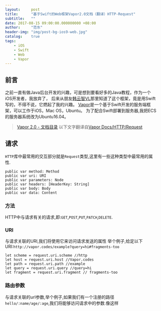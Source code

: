 ```yaml
---
layout:     post
title:      "基于Swift的Web框架Vapor2.0文档（翻译）HTTP-Request"
subtitle:   ""
date: 2017-08-15 09:00:00.000000000 +08:00
author:     "范东"
header-img: "img/post-bg-ios9-web.jpg"
catalog:    true
tags:
    - iOS
    - Swift
    - Web
    - Vapor
---
```

## 前言
之前一直有做Java后台开发的兴趣，可是想到要看好多的Java教程，作为一个iOS开发者，我放弃了，
后来从朋友[韩云智VL](http://www.jianshu.com/u/92f7630a351b)那里知道了这个框架，竟是用Swift写的，不得不说，它燃起了我的兴趣。
[Vapor](http://vapor.codes)是一个基于Swift开发的服务端框架，可以工作于iOS，Mac OS，Ubuntu。
为了配合Swift部署到服务器,我把ECS的服务器系统改为Ubuntu16.04。
> [Vapor 2.0 - 文档目录](http://blog.fandong.me/2017/08/01/iOS-SwiftVaporWeb/)
> 以下文字翻译自[Vapor Docs/HTTP/Request](https://docs.vapor.codes/2.0/http/request/)

## 请求
```HTTP```库中最常用的交互部分就是```Request```类型,这里有一些这种类型中最常用的属性.

```
public var method: Method
public var uri: URI
public var parameters: Node
public var headers: [HeaderKey: String]
public var body: Body
public var data: Content
```
### 方法
HTTP中与请求有关的请求,即:```GET```,```POST```,```PUT```,```PATCH```,```DELETE```.
### URI
与请求关联的URI,我们将使用它来访问请求发送的属性
举个例子,给定以下URI:```http://vapor.codes/example?query=hi#fragments-too```

```
let scheme = request.uri.scheme //http
let host = request.uri.host //Vapor.codes
let path = request.uri.path //example
let query = request.uri.query //query=hi
let fragment = request.uri.fragment // fragments-too
```
### 路由参数
与请求关联的url参数,举个例子,如果我们有一个注册的路径```hello/:name/age/:age```,我们将能够访问请求中的参数.像这样



